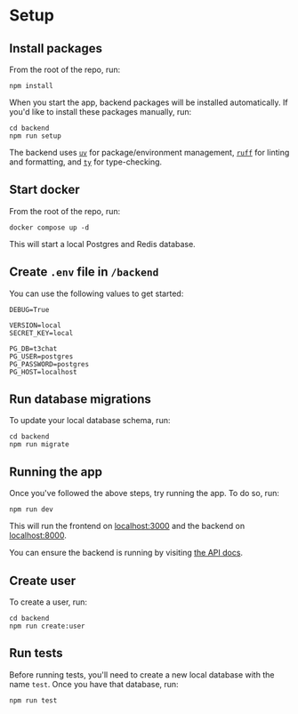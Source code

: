 # Setup

## Install packages

From the root of the repo, run:

```shell
npm install
```

When you start the app, backend packages will be installed automatically.
If you'd like to install these packages manually, run:

```shell
cd backend
npm run setup
```

The backend uses [`uv`](https://docs.astral.sh/uv/) for package/environment management, [`ruff`](https://docs.astral.sh/ruff/) for linting and formatting, and [`ty`](https://github.com/astral-sh/ty) for type-checking.

## Start docker

From the root of the repo, run:

```shell
docker compose up -d
```

This will start a local Postgres and Redis database.

## Create `.env` file in `/backend`

You can use the following values to get started:

```text
DEBUG=True

VERSION=local
SECRET_KEY=local

PG_DB=t3chat
PG_USER=postgres
PG_PASSWORD=postgres
PG_HOST=localhost
```

## Run database migrations

To update your local database schema, run:

```shell
cd backend
npm run migrate
```

## Running the app

Once you've followed the above steps, try running the app.
To do so, run:

```shell
npm run dev
```

This will run the frontend on [localhost:3000](http://localhost:3000) and the backend on [localhost:8000](http://localhost:8000).

You can ensure the backend is running by visiting [the API docs](http://localhost:8000/api/docs).

## Create user

To create a user, run:

```shell
cd backend
npm run create:user
```

## Run tests

Before running tests, you'll need to create a new local database with the name `test`.
Once you have that database, run:

```shell
npm run test
```

